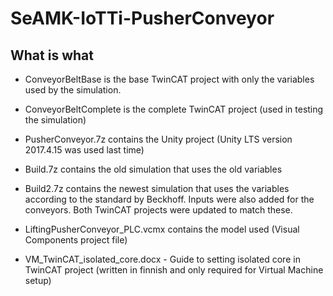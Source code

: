 # SeAMK-IoTTi-PusherConveyor

## What is what

- ConveyorBeltBase is the base TwinCAT project with only the variables used by the simulation.

- ConveyorBeltComplete is the complete TwinCAT project (used in testing the simulation)

- PusherConveyor.7z contains the Unity project (Unity LTS version 2017.4.15 was used last time)

- Build.7z contains the old simulation that uses the old variables

- Build2.7z contains the newest simulation that uses the variables according to the standard by Beckhoff. Inputs were also added for the conveyors. Both TwinCAT projects were updated to match these.

- LiftingPusherConveyor_PLC.vcmx contains the model used (Visual Components project file)

- VM_TwinCAT_isolated_core.docx - Guide to setting isolated core in TwinCAT project (written in finnish and only required for Virtual Machine setup)

